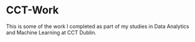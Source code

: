 # CCT-Work

This is some of the work I completed as part of my studies in Data Analytics and Machine Learning at CCT Dublin.
